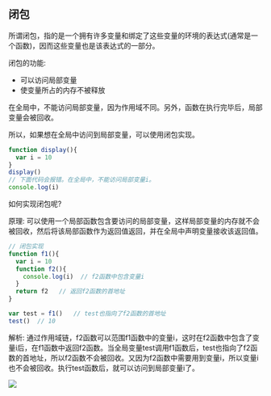 ## 闭包

所谓闭包，指的是一个拥有许多变量和绑定了这些变量的环境的表达式(通常是一个函数)，因而这些变量也是该表达式的一部分。



闭包的功能:

* 可以访问局部变量
* 使变量所占的内存不被释放

在全局中，不能访问局部变量，因为作用域不同。另外，函数在执行完毕后，局部变量会被回收。

所以，如果想在全局中访问到局部变量，可以使用闭包实现。



```js
function display(){
  var i = 10
}
display()
// 下面代码会报错。在全局中，不能访问局部变量i。
console.log(i)  
```



如何实现闭包呢?

原理: 可以使用一个局部函数包含要访问的局部变量，这样局部变量的内存就不会被回收，然后将该局部函数作为返回值返回，并在全局中声明变量接收该返回值。

```js
// 闭包实现
function f1(){
  var i = 10
  function f2(){
    console.log(i)  // f2函数中包含变量i
  }
  return f2   // 返回f2函数的首地址
}

var test = f1()   // test也指向了f2函数的首地址
test()  // 10
```

解析: 通过作用域链，f2函数可以范围f1函数中的变量i，这时在f2函数中包含了变量i后，在f1函数中返回f2函数。当全局变量test调用f1函数后，test也指向了f2函数的首地址，所以f2函数不会被回收。又因为f2函数中需要用到变量i，所以变量i也不会被回收。执行test函数后，就可以访问到局部变量i了。



![](https://www.huangyihui.cn/upload/gburlimg/531ef39c98756.png)



